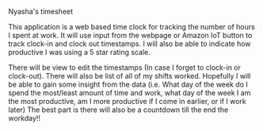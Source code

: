 Nyasha's timesheet

This application is a web based time clock for tracking the number of hours I spent at work. It will use input from the webpage or Amazon IoT button to track clock-in and clock out timestamps. I will also be able to indicate how productive I was using a 5 star rating scale.

There will be view to edit the timestamps (In case I forget to clock-in or clock-out).
There will also be list of all of my shifts worked. Hopefully I will be able to gain some insight from the data (i.e. What day of the week do I spend the most/least amount of time and work, what day of the week I am the most productive, am I more productive if I come in earlier, or if I work later)
The best part is there will also be a countdown till the end the workday!!
